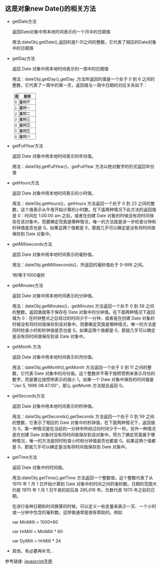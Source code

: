 <h2>这是对象new Date()的相关方法</h2>
<ul>
	<li>
		getDate方法 <br>
		<p>返回Date对象中用本地时间表示的一个月中的日期值</p>
		<p>用法:dateObj.getDate(),返回的是1-31之间的整数，它代表了相应的Date对象中的日期值</p>
	</li>
	<li>
		getDay方法 <br>
		<p>返回 Date 对象中用本地时间表示的一周中的日期值</p>
		<p>用法：dateObj.getDay(),getDay ,方法所返回的值是一个处于 0 到 6 之间的整数，它代表了一周中的某一天，返回值与一周中日期的对应关系如下：</p>
		<img src="./shot_imgs/getDay.png">
	</li>
	<li>
		getFullYear方法 <br>
		<P>返回 Date 对象中用本地时间表示的年份值。</P>
		<P>用法：dateObj.getFullYear()，getFullYear 方法以绝对数字的形式返回年份值</P>
	</li>
	<li>
		getHours方法 <br>
		<p>返回 Date 对象中用本地时间表示的小时值。</p>
		<p>用法：dateObj.getHours()，getHours 方法返回一个处于 0 到 23 之间的整数，这个值表示从午夜开始计算的小时数。在下面两种情况下此方法的返回值是 0：时间在 1:00:00 am 之前，或者在创建 Date 对象的时候没有将时间保存在该对象中。而要确定究竟是哪种情况，唯一的方法就是进一步检查分钟和秒钟值是否也是 0。如果这两个值都是 0，那就几乎可以确定是没有将时间值保存到 Date 对象中。</p>
	</li>
	<li>
		getMilliseconds方法 <br>
		<p>返回 Date 对象中用本地时间表示的毫秒值。</p>
		<p>用法：dateObj.getMilliseconds()，所返回的毫秒值处于 0-999 之间。</p>
		<p>1秒等于1000毫秒</p>
	</li>
	<li>
		getMinutes方法 <br>
		<p>返回 Date 对象中用本地时间表示的分钟值。</p>
		<p>用法：dateObj.getMinutes()，getMinutes 方法返回一个处于 0 到 59 之间的整数，返回值就等于保存在 Date 对象中的分钟值。在下面两种情况下返回值为 0：在时钟整点之后经过的时间少于一分钟，或者是在创建 Date 对象的时候没有将时间值保存到该对象中。而要确定究竟是哪种情况，唯一的方法是同时检查小时和秒钟值是否也是 0。如果这两个值都是 0，那就几乎可以确定是没有将时间值保存到该 Date 对象中。</p>
	</li>
	<li>
		getMonth 方法 <br>
		<p>返回 Date 对象中用本地时间表示的月份值。</p>
		<p>用法：dateObj.getMonth(),getMonth 方法返回一个处于 0 到 11 之间的整数，它代表 Date 对象中的月份值。这个整数并不等于按照惯例来表示月份的数字，而是要比按惯例表示的值小 1。如果一个 Date 对象中保存的时间值是 "Jan 5, 1996 08:47:00"，那么 getMonth 方法就会返回 0。</p>
	</li>
	<li>
		getSeconds方法 <br>
		<p>返回 Date 对象中用本地时间表示的秒钟值。</p>
		<p>用法：dateObj.getSeconds(),getSeconds 方法返回一个处于 0 到 59 之间的整数，它表示了相应的 Date 对象中的秒钟值。在下面两种情况下，返回值为 0。第一种情况是在当前的一分钟中所经过的时间少于一秒。另外一种情况是在创建 Date 对象时没有将时间值保存到该对象中。而为了确定究竟属于哪种情况，唯一的方法是同时检查小时和分钟值是否也都是 0。如果这两个值都是 0，那就几乎可以确定是没有将时间值保存到 Date 对象中。</p>
	</li>
	<li>
		getTime方法 <br>
		<p>返回 Date 对象中的时间值。</p>
		<p>用法:dateObj.getTime(),getTime 方法返回一个整数值，这个整数代表了从 1970 年 1 月 1 日开始计算到 Date 对象中的时间之间的毫秒数。日期的范围大约是 1970 年 1 月 1 日午夜的前后各 285,616 年。负数代表 1970 年之前的日期。</p>
		<p>在进行各种日期和时间换算的时候，可以定义一些变量来表示一天、一个小时或一分钟中包含的毫秒数。这样做通常是很有帮助的。例如</p>
		<p>var MinMilli = 1000*60</p>
		<p>var HrMilli = MinMilli * 60</p>
		<p>var DyMilli = HrMilli * 24</p>
	</li>
	<li>其他，有必要再补充...</li>
</ul>
<div>
	<span>参考链接:</span>
	<a href="http://shouce.jb51.net/jscript/index.html" target="_blank">javascript手册</a>
</div>